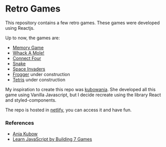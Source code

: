 # Retro Games

This repository contains a few retro games. These games were developed using Reactjs.

Up to now, the games are:

- [Memory Game](https://silly-shaw-01b5a1.netlify.app/memory-game)
- [Whack A Mole!](https://silly-shaw-01b5a1.netlify.app/whack-a-mole)
- [Connect Four](https://silly-shaw-01b5a1.netlify.app/connect-four)
- [Snake](https://silly-shaw-01b5a1.netlify.app/snake)
- [Space Invaders](https://silly-shaw-01b5a1.netlify.app/space-invaders)
- [Frogger]() under construction
- [Tetris]() under construction

My inspiration to create this repo was [kubowania](https://github.com/kubowania). She developed all this game using Vanilla Javascript, but I decide recreate using the library React and styled-components.

The repo is hosted in [netlify](https://www.netlify.com/), you can access it and have fun.

### References

- [Ania Kubow](https://github.com/kubowania)
- [Learn JavaScript by Building 7 Games](https://www.youtube.com/watch?v=lhNdUVh3qCc&ab_channel=freeCodeCamp.org)
